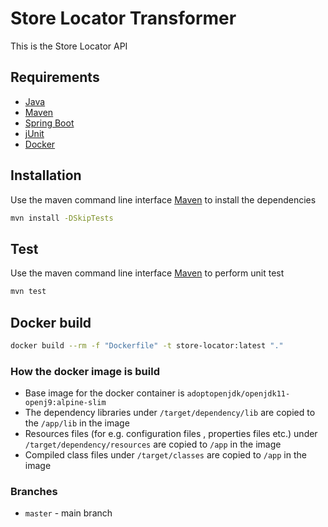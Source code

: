 # Store Locator Transformer

This is the Store Locator API

## Requirements

* [Java](https://www.oracle.com/java/)
* [Maven](https://maven.apache.org/)
* [Spring Boot](https://spring.io/projects/spring-boot)
* [jUnit](https://junit.org/)
* [Docker](https://www.docker.com/)

## Installation

Use the maven command line interface [Maven](https://maven.apache.org/) to install the dependencies

```bash
mvn install -DSkipTests
```
## Test
Use the maven command line interface [Maven](https://maven.apache.org/) to perform unit test
```bash
mvn test
```
## Docker build
```bash
docker build --rm -f "Dockerfile" -t store-locator:latest "."
```

### How the docker image is build
* Base image for the docker container is `adoptopenjdk/openjdk11-openj9:alpine-slim`
* The dependency libraries under `/target/dependency/lib` are copied to the `/app/lib` in the image
* Resources files (for e.g. configuration files , properties files etc.) under `/target/dependency/resources` are copied to `/app` in the image
* Compiled class files under `/target/classes` are copied to `/app` in the image

### Branches
* `master`  - main branch


